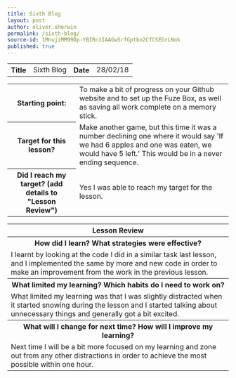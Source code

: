 ```yaml
---
title: Sixth Blog
layout: post
author: oliver.sherwin
permalink: /sixth-blog/
source-id: 1MnujiMM99Dp-YBIRn1IAAGwSrfGptbn2CfCSEGrLNok
published: true
---
```

<table>
  <tr>
    <th>Title</th>
    <td>Sixth Blog</td>
    <th>Date</th>
    <td>28/02/18</td>
  </tr>
</table>


<table>
  <tr>
    <th>Starting point:</th>
    <td>To make a bit of progress on your Github website and to set up the Fuze Box, as well as saving all work complete on a memory stick.</td>
  </tr>
  <tr>
    <th>Target for this lesson?</th>
    <td>Make another game, but this time it was a number declining one where it would say 'If we had 6 apples and one was eaten, we would have 5 left.' This would be in a never ending sequence.</td>
  </tr>
  <tr>
    <th>Did I reach my target?
(add details to "Lesson Review")</th>
    <td>Yes I was able to reach my target for the lesson.</td>
  </tr>
</table>


<table>
  <tr>
    <th>Lesson Review</th>
  </tr>
  <tr>
    <th>How did I learn? What strategies were effective?</th>
  </tr>
  <tr>
    <td>I learnt by looking at the code I did in a similar task last lesson, and I implemented the same by more and new code in order to make an improvement from the work in the previous lesson.</td>
  </tr>
  <tr>
    <th>What limited my learning? Which habits do I need to work on?</th>
  </tr>
  <tr>
    <td>What limited my learning was that I was slightly distracted when it started snowing during the lesson and I started talking about unnecessary things and generally got a bit excited.</td>
  </tr>
  <tr>
    <th>What will I change for next time? How will I improve my learning?</th>
  </tr>
  <tr>
    <td>Next time I will be a bit more focused on my learning and zone out from any other distractions in order to achieve the most possible within one hour.</td>
  </tr>
</table>



